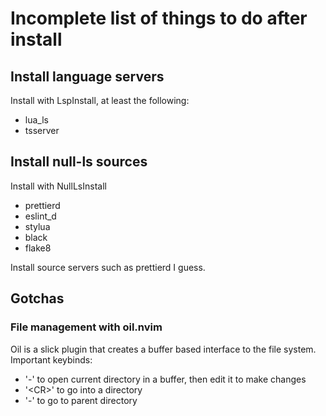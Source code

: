 # Incomplete list of things to do after install

## Install language servers

Install with LspInstall, at least the following:

- lua_ls
- tsserver

## Install null-ls sources

Install with NullLsInstall

- prettierd
- eslint_d
- stylua
- black
- flake8

Install source servers such as prettierd I guess.

## Gotchas

### File management with oil.nvim

Oil is a slick plugin that creates a buffer based interface to the file system. Important keybinds:

- '-' to open current directory in a buffer, then edit it to make changes
- '\<CR\>' to go into a directory
- '-' to go to parent directory
